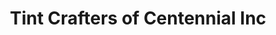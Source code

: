 ---
title: "Tint Crafters of Centennial Inc"
url: /centennial/tint-crafters-of-centennial-inc/
shop: car repair
---